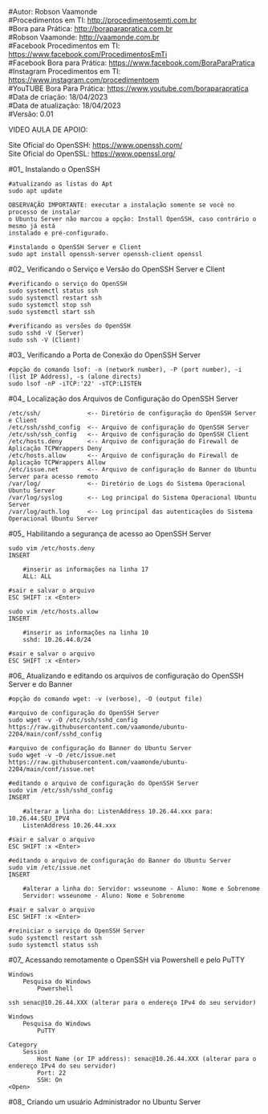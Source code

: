 #Autor: Robson Vaamonde<br>
#Procedimentos em TI: http://procedimentosemti.com.br<br>
#Bora para Prática: http://boraparapratica.com.br<br>
#Robson Vaamonde: http://vaamonde.com.br<br>
#Facebook Procedimentos em TI: https://www.facebook.com/ProcedimentosEmTi<br>
#Facebook Bora para Prática: https://www.facebook.com/BoraParaPratica<br>
#Instagram Procedimentos em TI: https://www.instagram.com/procedimentoem<br>
#YouTUBE Bora Para Prática: https://www.youtube.com/boraparapratica<br>
#Data de criação: 18/04/2023<br>
#Data de atualização: 18/04/2023<br>
#Versão: 0.01<br>

VIDEO AULA DE APOIO: 

Site Oficial do OpenSSH: https://www.openssh.com/<br>
Site Oficial do OpenSSL: https://www.openssl.org/

#01_ Instalando o OpenSSH<br>

	#atualizando as listas do Apt
	sudo apt update
	
	OBSERVAÇÃO IMPORTANTE: executar a instalação somente se você no processo de instalar
	o Ubuntu Server não marcou a opção: Install OpenSSH, caso contrário o mesmo já está
	instalado e pré-configurado.

	#instalando o OpenSSH Server e Client
	sudo apt install openssh-server openssh-client openssl 

#02_ Verificando o Serviço e Versão do OpenSSH Server e Client<br>

	#verificando o serviço do OpenSSH
	sudo systemctl status ssh
	sudo systemctl restart ssh
	sudo systemctl stop ssh
	sudo systemctl start ssh

	#verificando as versões do OpenSSH
	sudo sshd -V (Server)
	sudo ssh -V (Client)

#03_ Verificando a Porta de Conexão do OpenSSH Server<br>

	#opção do comando lsof: -n (network number), -P (port number), -i (list IP Address), -s (alone directs)
	sudo lsof -nP -iTCP:'22' -sTCP:LISTEN

#04_ Localização dos Arquivos de Configuração do OpenSSH Server<br>

	/etc/ssh/             <-- Diretório de configuração do OpenSSH Server e Client
	/etc/ssh/sshd_config  <-- Arquivo de configuração do OpenSSH Server
	/etc/ssh/ssh_config   <-- Arquivo de configuração do OpenSSH Client
	/etc/hosts.deny       <-- Arquivo de configuração do Firewall de Aplicação TCPWrappers Deny
	/etc/hosts.allow      <-- Arquivo de configuração do Firewall de Aplicação TCPWrappers Allow
	/etc/issue.net        <-- Arquivo de configuração do Banner do Ubuntu Server para acesso remoto
	/var/log/             <-- Diretório de Logs do Sistema Operacional Ubuntu Server
	/var/log/syslog       <-- Log principal do Sistema Operacional Ubuntu Server
	/var/log/auth.log     <-- Log principal das autenticações do Sistema Operacional Ubuntu Server

#05_ Habilitando a segurança de acesso ao OpenSSH Server<br>

	sudo vim /etc/hosts.deny
	INSERT

		#inserir as informações na linha 17
		ALL: ALL

	#sair e salvar o arquivo
	ESC SHIFT :x <Enter>

	sudo vim /etc/hosts.allow
	INSERT

		#inserir as informações na linha 10
		sshd: 10.26.44.0/24

	#sair e salvar o arquivo
	ESC SHIFT :x <Enter>

#06_ Atualizando e editando os arquivos de configuração do OpenSSH Server e do Banner<br>

	#opção do comando wget: -v (verbose), -O (output file)
	
	#arquivo de configuração do OpenSSH Server
	sudo wget -v -O /etc/ssh/sshd_config https://raw.githubusercontent.com/vaamonde/ubuntu-2204/main/conf/sshd_config

	#arquivo de configuração do Banner do Ubuntu Server
	sudo wget -v -O /etc/issue.net https://raw.githubusercontent.com/vaamonde/ubuntu-2204/main/conf/issue.net

	#editando o arquivo de configuração do OpenSSH Server
	sudo vim /etc/ssh/sshd_config
	INSERT

		#alterar a linha do: ListenAddress 10.26.44.xxx para: 10.26.44.SEU_IPV4
		ListenAddress 10.26.44.xxx

	#sair e salvar o arquivo
	ESC SHIFT :x <Enter>

	#editando o arquivo de configuração do Banner do Ubuntu Server
	sudo vim /etc/issue.net
	INSERT

		#alterar a linha do: Servidor: wsseunome - Aluno: Nome e Sobrenome
		Servidor: wsseunome - Aluno: Nome e Sobrenome

	#sair e salvar o arquivo
	ESC SHIFT :x <Enter>

	#reiniciar o serviço do OpenSSH Server
	sudo systemctl restart ssh
	sudo systemctl status ssh

#07_ Acessando remotamente o OpenSSH via Powershell e pelo PuTTY

	Windows
		Pesquisa do Windows
			Powershell

	ssh senac@10.26.44.XXX (alterar para o endereço IPv4 do seu servidor)

	Windows
		Pesquisa do Windows
			PuTTY

	Category
		Session
			Host Name (or IP address): senac@10.26.44.XXX (alterar para o endereço IPv4 do seu servidor)
			Port: 22
			SSH: On
	<Open>

#08_ Criando um usuário Administrador no Ubuntu Server

	